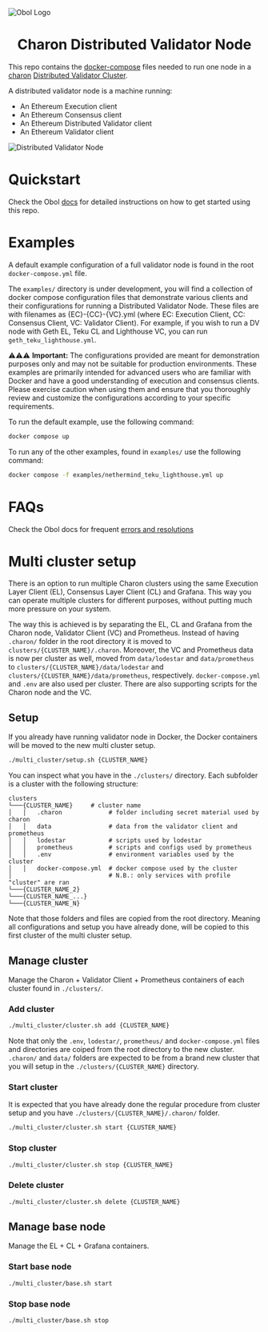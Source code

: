 ![Obol Logo](https://obol.tech/obolnetwork.png)

<h1 align="center">Charon Distributed Validator Node</h1>

This repo contains the [docker-compose](https://docs.docker.com/compose/) files needed to run one node in a [charon](https://github.com/ObolNetwork/charon) [Distributed Validator Cluster](https://docs.obol.tech/docs/int/key-concepts#distributed-validator-cluster).

A distributed validator node is a machine running:

- An Ethereum Execution client
- An Ethereum Consensus client
- An Ethereum Distributed Validator client
- An Ethereum Validator client

![Distributed Validator Node](DVNode.png)

# Quickstart

Check the Obol [docs](https://docs.obol.tech/docs/start/quickstart_overview) for detailed instructions on how to get started using this repo.

# Examples

A default example configuration of a full validator node is found in the root `docker-compose.yml` file.

The `examples/` directory is under development, you will find a collection of docker compose configuration files that demonstrate various clients and their configurations for running a Distributed Validator Node. These files are with filenames as {EC}-{CC}-{VC}.yml (where EC: Execution Client, CC: Consensus Client, VC: Validator Client). For example, if you wish to run a DV node with Geth EL, Teku CL and Lighthouse VC, you can run `geth_teku_lighthouse.yml`.

⚠️⚠️⚠️ **Important:**
The configurations provided are meant for demonstration purposes only and may not be suitable for production environments.
These examples are primarily intended for advanced users who are familiar with Docker and have a good understanding of execution and consensus clients.
Please exercise caution when using them and ensure that you thoroughly review and customize the configurations according to your specific requirements.

To run the default example, use the following command:

```sh
docker compose up
```

To run any of the other examples, found in `examples/` use the following command:

```sh
docker compose -f examples/nethermind_teku_lighthouse.yml up
```

# FAQs

Check the Obol docs for frequent [errors and resolutions](https://docs.obol.tech/docs/faq/errors)

<!-- TODO: move this guide to the docs -->
# Multi cluster setup

There is an option to run multiple Charon clusters using the same Execution Layer Client (EL), Consensus Layer Client (CL) and Grafana. This way you can operate multiple clusters for different purposes, without putting much more pressure on your system.

The way this is achieved is by separating the EL, CL and Grafana from the Charon node, Validator Client (VC) and Prometheus. Instead of having `.charon/` folder in the root directory it is moved to `clusters/{CLUSTER_NAME}/.charon`. Moreover, the VC and Prometheus data is now per cluster as well, moved from `data/lodestar` and `data/prometheus` to `clusters/{CLUSTER_NAME}/data/lodestar` and `clusters/{CLUSTER_NAME}/data/prometheus`, respectively. `docker-compose.yml` and `.env` are also used per cluster. There are also supporting scripts for the Charon node and the VC.

## Setup

If you already have running validator node in Docker, the Docker containers will be moved to the new multi cluster setup.

```bash
./multi_cluster/setup.sh {CLUSTER_NAME}
```

You can inspect what you have in the `./clusters/` directory. Each subfolder is a cluster with the following structure:

```directory
clusters
└───{CLUSTER_NAME}     # cluster name
│   │   .charon             # folder including secret material used by charon
│   │   data                # data from the validator client and prometheus
│   │   lodestar            # scripts used by lodestar
│   │   prometheus          # scripts and configs used by prometheus
│   │   .env                # environment variables used by the cluster
│   │   docker-compose.yml  # docker compose used by the cluster
│                           # N.B.: only services with profile "cluster" are ran
└───{CLUSTER_NAME_2}
└───{CLUSTER_NAME_...}
└───{CLUSTER_NAME_N}
```

Note that those folders and files are copied from the root directory. Meaning all configurations and setup you have already done, will be copied to this first cluster of the multi cluster setup.

## Manage cluster

Manage the Charon + Validator Client + Prometheus containers of each cluster found in `./clusters/`.

### Add cluster

```bash
./multi_cluster/cluster.sh add {CLUSTER_NAME}
```

Note that only the `.env`, `lodestar/`, `prometheus/` and `docker-compose.yml` files and directories are coiped from the root directory to the new cluster. `.charon/` and `data/` folders are expected to be from a brand new cluster that you will setup in the `./clusters/{CLUSTER_NAME}` directory.

### Start cluster

It is expected that you have already done the regular procedure from cluster setup and you have `./clusters/{CLUSTER_NAME}/.charon/` folder.

```bash
./multi_cluster/cluster.sh start {CLUSTER_NAME}
```

### Stop cluster

```bash
./multi_cluster/cluster.sh stop {CLUSTER_NAME}
```

### Delete cluster

```bash
./multi_cluster/cluster.sh delete {CLUSTER_NAME}
```

## Manage base node

Manage the EL + CL + Grafana containers.

### Start base node

```bash
./multi_cluster/base.sh start
```

### Stop base node

```bash
./multi_cluster/base.sh stop
```
